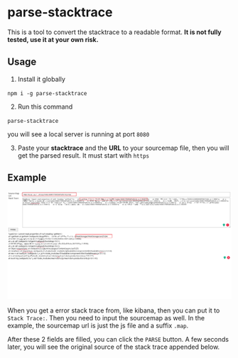 # parse-stacktrace

This is a tool to convert the stacktrace to a readable format. **It is not fully tested, use it at your own risk.**

## Usage

1. Install it globally

`npm i -g parse-stacktrace`

2. Run this command

`parse-stacktrace`

you will see a local server is running at port `8080`

3. Paste your **stacktrace** and the **URL** to your sourcemap file, then you will get the parsed result. It must start with `https`

## Example

![example](https://github.com/cchaonie/parse-stacktrace/blob/8acb39ba4df7a9c86bb56d6209f1cd4d1510e0db/public/images/parse-stacktrace.png)

When you get a error stack trace from, like kibana, then you can put it to `Stack Trace:`. Then you need to input the sourcemap as well. In the example, the sourcemap url is just the js file and a suffix `.map`.

After these 2 fields are filled, you can click the `PARSE` button. A few seconds later, you will see the original source of the stack trace appended below.
